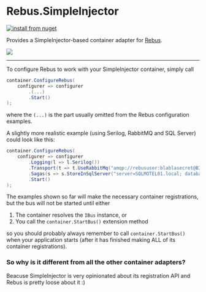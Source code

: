 # Rebus.SimpleInjector

[![install from nuget](https://img.shields.io/nuget/v/Rebus.SimpleInjector.svg?style=flat-square)](https://www.nuget.org/packages/Rebus.SimpleInjector)

Provides a SimpleInjector-based container adapter for [Rebus](https://github.com/rebus-org/Rebus).

![](https://raw.githubusercontent.com/rebus-org/Rebus/master/artwork/little_rebusbus2_copy-200x200.png)

---

To configure Rebus to work with your SimpleInjector container, simply call

```csharp
container.ConfigureRebus(
    configurer => configurer
        .(...)
        .Start()
);
```

where the `(...)` is the part usually omitted from the Rebus configuration examples.

A slightly more realistic example (using Serilog, RabbitMQ and SQL Server) could look like this:

```csharp
container.ConfigureRebus(
	configurer => configurer
		.Logging(l => l.Serilog())
		.Transport(t => t.UseRabbitMq("amqp://rebususer:blablasecret@BIGRABBIT01.local", "simpleinjectortest"))
		.Sagas(s => s.StoreInSqlServer("server=SQLMOTEL01.local; database=RebusStuff; trusted_connection=true"))
		.Start()
);
```

The examples shown so far will make the necessary container registrations, but the bus will not be started until either

1. The container resolves the `IBus` instance, or
1. You call the `container.StartBus()` extension method

so you should probably always remember to call `container.StartBus()` when your application starts (after it has
finished making ALL of its container registrations).

### So why is it different from all the other container adapters?

Beacuse SimpleInjector is very opinionated about its registration API and Rebus is pretty loose about it :)